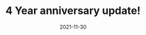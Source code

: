 ---
title: 4 Year anniversary update!
#desc: Collaborative artworks made by members of the community.
template: album
date: 2021-11-30
images:
  - title: Revamped Central Orth
    author: Offz
    url: https://cdn.mineinabyss.com/website/albums/2021/anniversary/1.jpg
    separateThumbnail: false

  - title: A day in Orth
    author: Confusman
    url: https://cdn.mineinabyss.com/website/albums/2021/anniversary/2.webp
    separateThumbnail: false

  - title: A street facing the abyss in Central Orth
    author: Offz
    url: https://cdn.mineinabyss.com/website/albums/2021/anniversary/3.jpg
    separateThumbnail: false

  - title: A little tree in Central Orth
    author: Offz
    url: https://cdn.mineinabyss.com/website/albums/2021/anniversary/4.jpg
    separateThumbnail: false
    
  - title: Just a small alley
    author: Offz
    url: https://cdn.mineinabyss.com/website/albums/2021/anniversary/5.jpg
    separateThumbnail: false
    
  - title: The tip of Central Orth
    author: Offz
    url: https://cdn.mineinabyss.com/website/albums/2021/anniversary/6.jpg
    separateThumbnail: false

  - title: Complete cliff district!
    author: Offz
    url: https://cdn.mineinabyss.com/website/albums/2021/anniversary/7.jpg
    separateThumbnail: false

  - title: Eastern docks
    author: Offz
    url: https://cdn.mineinabyss.com/website/albums/2021/anniversary/8.jpg
    separateThumbnail: false

  - title: An extremely tall abyss world we tested
    author: Boy
    url: https://cdn.mineinabyss.com/website/albums/2021/anniversary/9.jpg
    separateThumbnail: false

  - title: Gondolas in the first layer
    author: Offz
    url: https://cdn.mineinabyss.com/website/albums/2021/anniversary/10.jpg
    separateThumbnail: false

  - title: High render distance in the second layer of survival
    author: Confusman
    url: https://cdn.mineinabyss.com/website/albums/2021/anniversary/11.png
    separateThumbnail: false

  - title: Redesigned entrance to the second layer (after survival players got to it!)
    author: Confusman
    url: https://cdn.mineinabyss.com/website/albums/2021/anniversary/12.png
    separateThumbnail: false

  - title: Revamped seeker camp
    author: Offz
    url: https://cdn.mineinabyss.com/website/albums/2021/anniversary/13.jpg
    separateThumbnail: false

  - title: Icy caves in Layer 3
    author: Offz
    url: https://cdn.mineinabyss.com/website/albums/2021/anniversary/14.jpg
    separateThumbnail: false

  - title: Another cave in the third layer
    author: toasterhime
    url: https://cdn.mineinabyss.com/website/albums/2021/anniversary/15.png
    separateThumbnail: false

  - title: Lora Elinu
    author: Offz
    url: https://cdn.mineinabyss.com/website/albums/2021/anniversary/16.jpg
    separateThumbnail: false

  - title: Ruins built to commemorate a past survival town, Edina
    author: Offz
    url: https://cdn.mineinabyss.com/website/albums/2021/anniversary/17.jpg
    separateThumbnail: false

  - title: A future dungeon to fill in a large chunk error we in layer 4
    author: Offz
    url: https://cdn.mineinabyss.com/website/albums/2021/anniversary/18.jpg
    separateThumbnail: false

  - title: And from outside!
    author: Offz
    url: https://cdn.mineinabyss.com/website/albums/2021/anniversary/19.jpg
    separateThumbnail: false

  - title: Cozy view in the fifth layer
    author: A4B4
    url: https://cdn.mineinabyss.com/website/albums/2021/anniversary/20.jpg
    separateThumbnail: false

  - title: Nanachi's backyard on survival
    author: Mogi
    url: https://cdn.mineinabyss.com/website/albums/2021/anniversary/21.jpg
    separateThumbnail: false

  - title: Stingerhead nest in the fifth layer
    url: https://cdn.mineinabyss.com/website/albums/2021/anniversary/22.jpg
    separateThumbnail: false
    author: Offz
---